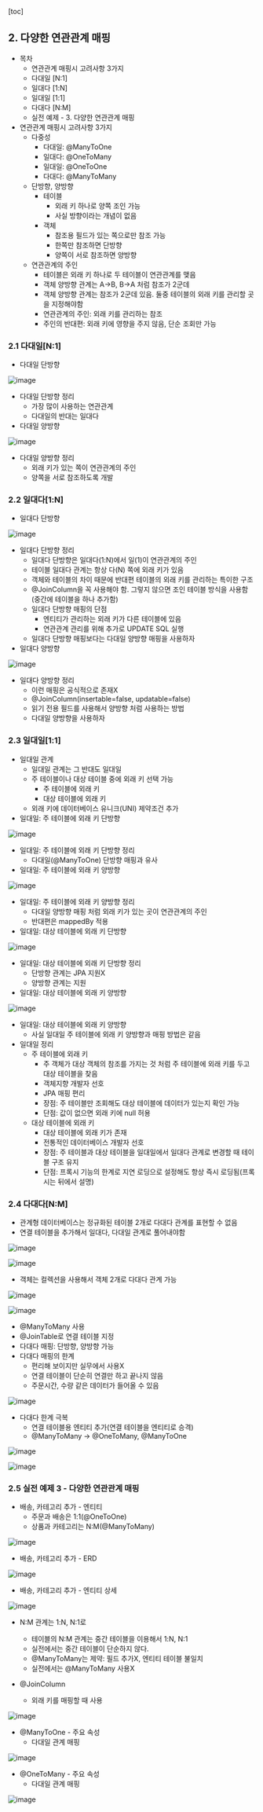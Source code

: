 [toc]
## 2. 다양한 연관관계 매핑

- 목차
  - 연관관계 매핑시 고려사항 3가지
  - 다대일 [N:1] 
  - 일대다 [1:N] 
  - 일대일 [1:1] 
  - 다대다 [N:M] 
  - 실전 예제 - 3. 다양한 연관관계 매핑
- 연관관계 매핑시 고려사항 3가지
  - 다중성
    - 다대일: @ManyToOne 
    - 일대다: @OneToMany 
    - 일대일: @OneToOne 
    - 다대다: @ManyToMany
  - 단방향, 양방향
    - 테이블
      - 외래 키 하나로 양쪽 조인 가능
      - 사실 방향이라는 개념이 없음
    - 객체
      - 참조용 필드가 있는 쪽으로만 참조 가능
      - 한쪽만 참조하면 단방향
      - 양쪽이 서로 참조하면 양방향
  - 연관관계의 주인
    - 테이블은 외래 키 하나로 두 테이블이 연관관계를 맺음
    - 객체 양방향 관계는 A->B, B->A 처럼 참조가 2군데
    - 객체 양방향 관계는 참조가 2군데 있음. 둘중 테이블의 외래 키를 관리할 곳을 지정해야함
    - 연관관계의 주인: 외래 키를 관리하는 참조
    - 주인의 반대편: 외래 키에 영향을 주지 않음, 단순 조회만 가능

### 2.1 다대일[N:1]

- 다대일 단방향

![image](https://user-images.githubusercontent.com/26649731/77494636-948c0280-6e89-11ea-8930-edbe3993d028.png)

- 다대일 단방향 정리
  - 가장 많이 사용하는 연관관계
  - 다대일의 반대는 일대다
- 다대일 양방향

![image](https://user-images.githubusercontent.com/26649731/77494715-c56c3780-6e89-11ea-9957-3dfc64ef4c15.png)

- 다대일 양방향 정리
  - 외래 키가 있는 쪽이 연관관계의 주인
  - 양쪽을 서로 참조하도록 개발

### 2.2 일대다[1:N]

- 일대다 단방향

![image](https://user-images.githubusercontent.com/26649731/77494741-de74e880-6e89-11ea-94e1-8f73c37de145.png)

- 일대다 단방향 정리
  - 일대다 단방향은 일대다(1:N)에서 일(1)이 연관관계의 주인
  - 테이블 일대다 관계는 항상 다(N) 쪽에 외래 키가 있음
  - 객체와 테이블의 차이 때문에 반대편 테이블의 외래 키를 관리하는 특이한 구조
  - @JoinColumn을 꼭 사용해야 함. 그렇지 않으면 조인 테이블 방식을 사용함(중간에 테이블을 하나 추가함)
  - 일대다 단방향 매핑의 단점
    - 엔티티가 관리하는 외래 키가 다른 테이블에 있음
    - 연관관계 관리를 위해 추가로 UPDATE SQL 실행
  - 일대다 단방향 매핑보다는 다대일 양방향 매핑을 사용하자
- 일대다 양방향

![image](https://user-images.githubusercontent.com/26649731/77494790-0e23f080-6e8a-11ea-8684-6216bb503a37.png)

- 일대다 양방향 정리
  - 이런 매핑은 공식적으로 존재X 
  - @JoinColumn(insertable=false, updatable=false) 
  - 읽기 전용 필드를 사용해서 양방향 처럼 사용하는 방법
  - 다대일 양방향을 사용하자

### 2.3 일대일[1:1]

- 일대일 관계
  - 일대일 관계는 그 반대도 일대일
  - 주 테이블이나 대상 테이블 중에 외래 키 선택 가능
    - 주 테이블에 외래 키
    - 대상 테이블에 외래 키
  - 외래 키에 데이터베이스 유니크(UNI) 제약조건 추가
- 일대일: 주 테이블에 외래 키 단방향

![image](https://user-images.githubusercontent.com/26649731/77494852-40355280-6e8a-11ea-9109-525990966f99.png)

- 일대일: 주 테이블에 외래 키 단방향 정리
  - 다대일(@ManyToOne) 단방향 매핑과 유사
- 일대일: 주 테이블에 외래 키 양방향

![image](https://user-images.githubusercontent.com/26649731/77494871-57744000-6e8a-11ea-8eea-5dbf874a04c0.png)

- 일대일: 주 테이블에 외래 키 양방향 정리
  - 다대일 양방향 매핑 처럼 외래 키가 있는 곳이 연관관계의 주인
  - 반대편은 mappedBy 적용
- 일대일: 대상 테이블에 외래 키 단방향

![image](https://user-images.githubusercontent.com/26649731/77494896-6c50d380-6e8a-11ea-90cf-047e76d6f0fe.png)

- 일대일: 대상 테이블에 외래 키 단방향 정리
  - 단방향 관계는 JPA 지원X
  - 양방향 관계는 지원
- 일대일: 대상 테이블에 외래 키 양방향

![image](https://user-images.githubusercontent.com/26649731/77494930-812d6700-6e8a-11ea-9a3f-d2ec1dda8dde.png)

- 일대일: 대상 테이블에 외래 키 양방향
  - 사실 일대일 주 테이블에 외래 키 양방향과 매핑 방법은 같음
- 일대일 정리
  - 주 테이블에 외래 키
    - 주 객체가 대상 객체의 참조를 가지는 것 처럼 주 테이블에 외래 키를 두고 대상 테이블을 찾음
    - 객체지향 개발자 선호
    - JPA 매핑 편리
    - 장점: 주 테이블만 조회해도 대상 테이블에 데이터가 있는지 확인 가능
    - 단점: 값이 없으면 외래 키에 null 허용
  - 대상 테이블에 외래 키
    - 대상 테이블에 외래 키가 존재
    - 전통적인 데이터베이스 개발자 선호
    - 장점: 주 테이블과 대상 테이블을 일대일에서 일대다 관계로 변경할 때 테이블 구조 유지
    - 단점: 프록시 기능의 한계로 지연 로딩으로 설정해도 항상 즉시 로딩됨(프록시는 뒤에서 설명)

### 2.4 다대다[N:M]

- 관계형 데이터베이스는 정규화된 테이블 2개로 다대다 관계를 표현할 수 없음
- 연결 테이블을 추가해서 일대다, 다대일 관계로 풀어내야함

![image](https://user-images.githubusercontent.com/26649731/77495041-d10c2e00-6e8a-11ea-9e8e-62f58d15a977.png)

![image](https://user-images.githubusercontent.com/26649731/77495052-d79aa580-6e8a-11ea-85d5-78fb9647abe3.png)

- 객체는 컬렉션을 사용해서 객체 2개로 다대다 관계 가능

![image](https://user-images.githubusercontent.com/26649731/77495086-e5502b00-6e8a-11ea-847c-758b478b48f0.png)

![image](https://user-images.githubusercontent.com/26649731/77495095-ec773900-6e8a-11ea-9ed5-8f8ffc5df140.png)

- @ManyToMany 사용
- @JoinTable로 연결 테이블 지정
- 다대다 매핑: 단방향, 양방향 가능
- 다대다 매핑의 한계
  - 편리해 보이지만 실무에서 사용X 
  - 연결 테이블이 단순히 연결만 하고 끝나지 않음
  - 주문시간, 수량 같은 데이터가 들어올 수 있음

![image](https://user-images.githubusercontent.com/26649731/77495134-09137100-6e8b-11ea-8fdc-e060ee317abd.png)

- 다대다 한계 극복
  - 연결 테이블용 엔티티 추가(연결 테이블을 엔티티로 승격) 
  - @ManyToMany -> @OneToMany, @ManyToOne

![image](https://user-images.githubusercontent.com/26649731/77495157-1df00480-6e8b-11ea-890a-a6fc93642fd7.png)

![image](https://user-images.githubusercontent.com/26649731/77495163-23e5e580-6e8b-11ea-9259-8aa636d628b9.png)

### 2.5 실전 예제 3 - 다양한 연관관계 매핑

- 배송, 카테고리 추가 - 엔티티
  - 주문과 배송은 1:1(@OneToOne) 
  - 상품과 카테고리는 N:M(@ManyToMany)

![image](https://user-images.githubusercontent.com/26649731/77495194-3829e280-6e8b-11ea-94a0-1297891bc1b7.png)

- 배송, 카테고리 추가 - ERD

![image](https://user-images.githubusercontent.com/26649731/77495213-45df6800-6e8b-11ea-8a65-6f78397fbe81.png)

- 배송, 카테고리 추가 - 엔티티 상세

![image](https://user-images.githubusercontent.com/26649731/77495230-50016680-6e8b-11ea-90cf-746957f1febc.png)

- N:M 관계는 1:N, N:1로
  - 테이블의 N:M 관계는 중간 테이블을 이용해서 1:N, N:1 
  - 실전에서는 중간 테이블이 단순하지 않다. 
  - @ManyToMany는 제약: 필드 추가X, 엔티티 테이블 불일치
  - 실전에서는 @ManyToMany 사용X

- @JoinColumn
  - 외래 키를 매핑할 때 사용

![image](https://user-images.githubusercontent.com/26649731/77495287-732c1600-6e8b-11ea-875d-cef45d035e54.png)

- @ManyToOne - 주요 속성
  - 다대일 관계 매핑

![image](https://user-images.githubusercontent.com/26649731/77495304-8808a980-6e8b-11ea-86fb-7c27c8b961ac.png)

- @OneToMany - 주요 속성
  - 다대일 관계 매핑

![image](https://user-images.githubusercontent.com/26649731/77495332-9b1b7980-6e8b-11ea-824a-b3eabf026acb.png)

